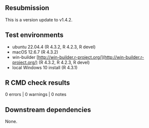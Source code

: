 ##  Resubmission

This is a version update to v1.4.2.

## Test environments

* ubuntu 22.04.4 (R 4.3.2, R 4.2.3, R devel)
* macOS 12.6.7 (R 4.3.2)
* win-builder [http://win-builder.r-project.org/](http://win-builder.r-project.org/) (R 4.3.2, R 4.2.3, R devel)
* local Windows 10 install (R 4.3.1)

## R CMD check results

0 errors | 0 warnings | 0 notes

## Downstream dependencies

None.
